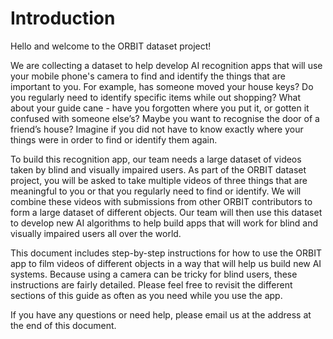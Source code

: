 # Introduction

Hello and welcome to the ORBIT dataset project!

We are collecting a dataset to help develop AI recognition apps that will use your mobile phone's camera to find and identify the things that are important to you. For example, has someone moved your house keys? Do you regularly need to identify specific items while out shopping? What about your guide cane - have you forgotten where you put it, or gotten it confused with someone else’s? Maybe you want to recognise the door of a friend’s house? Imagine if you did not have to know exactly where your things were in order to find or identify them again.

To build this recognition app, our team needs a large dataset of videos taken by blind and visually impaired users. As part of the ORBIT dataset project, you will be asked to take multiple videos of three things that are meaningful to you or that you regularly need to find or identify. We will combine these videos with submissions from other ORBIT contributors to form a large dataset of different objects. Our team will then use this dataset to develop new AI algorithms to help build apps that will work for blind and visually impaired users all over the world.

This document includes step-by-step instructions for how to use the ORBIT app to film videos of different objects in a way that will help us build new AI systems. Because using a camera can be tricky for blind users, these instructions are fairly detailed. Please feel free to revisit the different sections of this guide as often as you need while you use the app. 

If you have any questions or need help, please email us at the address at the end of this document.


